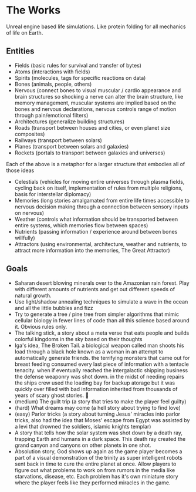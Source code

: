 # The Works
Unreal engine based life simulations. Like protein folding for all mechanics of life on Earth.

## Entities
* Fields (basic rules for survival and transfer of bytes)
* Atoms (interactions with fields)
* Spirits (molecules, tags for specific reactions on data)
* Bones (animals, people, others)
* Nervous (connect bones to visual muscular / cardio appearance and brain structures so shocking a nerve can alter the brain structure, like memory management, muscular systems are implied based on the bones and nervous declarations, nervous controls range of motion through pain/emotional filters)
* Architectures (generalize building structures)
* Roads (transport between houses and cities, or even planet size composites)
* Railways (transport between solars)
* Planes (transport between solars and galaxies)
* Rockets (portals to transport between galaxies and universes)

Each of the above is a metaphor for a larger structure that embodies all of those ideas

* Celestials (vehicles for moving entire universes through plasma fields, cycling back on itself, implementation of rules from multiple religions, basis for interstellar diplomacy)
* Memories (long stories amalgamated from entire life times accessible to nervous decision making through a connection between sensory inputs on nervous)
* Weather (controls what information should be transported between entire systems, which memories flow between spaces)
* Nutrients (passing information / experience around between bones willfully)
* Attractors (using environmental, architecture, weather and nutrients, to attract more information into the memories, The Great Attractor)

## Goals
* Saharan desert blowing minerals over to the Amazonian rain forest. Play with different amounts of nutrients and get out different speeds of natural growth. 
* Use light/shadow annealing techniques to simulate a wave in the ocean and all the little bubbles and fizz
* Try to generate a tree / pine tree from simpler algorithms that mimic cellular biology in fewer lines of code than all this science based around it. Obvious rules only.
* The talking stick, a story about a meta verse that eats people and builds colorful kingdoms in the sky based on their thoughts
* Iga's idea, The Broken Tail. a biological weapon called man shoots his load through a black hole known as a woman in an attempt to automatically generate friends. the terrifying monsters that came out for breast feeding consumed every last piece of information with a tentacle tenacity. when if eventually reached the intergalactic shipping business the defense weaponry was shot down. in the midst of needing repairs the ships crew used the loading bay for backup atorage but it was quickly over filled with bad information inherited from thousands of years of scary ghost stories. 🤣
* (medium) The guilt trip (a story that tries to make the player feel guilty)
* (hard) What dreams may come (a hell story about trying to find love)
* (easy) Parlor tricks (a story about turning Jesus' miracles into parlor tricks, also had the idea that Moses' escape from Egypt was assisted by a levi that drowned the soldiers, islamic knights templar)
* A story that tells how the solar system was shot down by a death ray, trapping Earth and humans in a dark space. This death ray created the grand canyon and canyons on other planets in one shot.
* Absolution story, God shows up again as the game player becomes a part of a visual demonstration of the trinity as super intelligent robots sent back in time to cure the entire planet at once. Allow players to figure out what problems to work on from rumors in the media like starvations, disease, etc. Each problem has it's own miniature story where the player feels like they performed miracles in the game.

